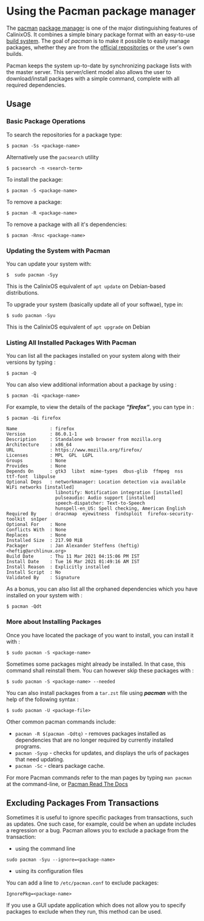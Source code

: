 # Using the Pacman package manager

The [pacman](https://archlinux.org/pacman/) [package manager](https://en.wikipedia.org/wiki/Package_manager) is one of the major distinguishing features of CalinixOS. It combines a simple binary package format with an easy-to-use [build system](https://wiki.archlinux.org/title/Arch_Build_System). The goal of *pacman* is to make it possible to easily manage packages, whether they are from the [official repositories](https://wiki.archlinux.org/title/Official_repositories) or the user's own builds.

Pacman keeps the system up-to-date by synchronizing package lists with the master server. This server/client model also allows the user to download/install packages with a simple command, complete with all required dependencies.

## Usage

### Basic Package Operations

To search the repositories for a package type:

```
$ pacman -Ss <package-name>
```

Alternatively use the `pacsearch` utility

```
$ pacsearch -n <search-term>
```

To install the package:

```
$ pacman -S <package-name>
```

To remove a package:

```
$ pacman -R <package-name>
```

To remove a package with all it's dependencies:

```
$ pacman -Rnsc <package-name>
```

### Updating the System with Pacman

You can update your system with:

```
$  sudo pacman -Syy
```

This is the CalinixOS equivalent of `apt update` on Debian-based distributions.

To upgrade your system (basically update all of your softwae), type in:

```
$ sudo pacman -Syu
```

This is the CalinixOS equivalent of `apt upgrade` on Debian

### Listing All Installed Packages With Pacman

You can list all the packages installed on your system along with their versions by typing :

```
$ pacman -Q
```

You can also view additional information about a package by using :

```
$ pacman -Qi <package-name>
```

For example, to view the details of the package ***“firefox”***, you can type in :

```
$ pacman -Qi firefox

Name            : firefox
Version         : 86.0.1-1
Description     : Standalone web browser from mozilla.org
Architecture    : x86_64
URL             : https://www.mozilla.org/firefox/
Licenses        : MPL  GPL  LGPL
Groups          : None
Provides        : None
Depends On      : gtk3  libxt  mime-types  dbus-glib  ffmpeg  nss  ttf-font  libpulse
Optional Deps   : networkmanager: Location detection via available WiFi networks [installed]
                  libnotify: Notification integration [installed]
                  pulseaudio: Audio support [installed]
                  speech-dispatcher: Text-to-Speech
                  hunspell-en_US: Spell checking, American English
Required By     : dracnmap  eyewitness  findsploit  firefox-security-toolkit  sn1per
Optional For    : None
Conflicts With  : None
Replaces        : None
Installed Size  : 217.90 MiB
Packager        : Jan Alexander Steffens (heftig) <heftig@archlinux.org>
Build Date      : Thu 11 Mar 2021 04:15:06 PM IST
Install Date    : Tue 16 Mar 2021 01:49:16 AM IST
Install Reason  : Explicitly installed
Install Script  : No
Validated By    : Signature
```

As a bonus, you can also list all the orphaned dependencies which you have installed on your system with :

```
$ pacman -Qdt
```

### More about Installing Packages

Once you have located the package of you want to install, you can install it with :

```
$ sudo pacman -S <package-name>
```

Sometimes some packages might already be installed. In that case, this command shall reinstall them. You can however skip these packages with :

```
$ sudo pacman -S <package-name> --needed
```

You can also install packages from a `tar.zst` file using ***pacman*** with the help of the following syntax :

```
$ sudo pacman -U <package-file>
```

Other common pacman commands include:

* `pacman -R $(pacman -Qdtq)` - removes packages installed as dependencies that are no longer required by currently installed programs.
* `pacman -Syup` - checks for updates, and displays the urls of packages that need updating.
* `pacman -Sc` - clears package cache.

For more Pacman commands refer to the man pages by typing `man pacman` at the command-line, or [Pacman Read The Docs](https://wiki.archlinux.org/title/pacman)

## Excluding Packages From Transactions

Sometimes it is useful to ignore specific packages from transactions, such as updates. One such case, for example, could be when an update includes a regression or a bug. Pacman allows you to exclude a package from the transaction:

* using the command line

```
sudo pacman -Syu --ignore=<package-name>
```

* using its configuration files

You can add a line to `/etc/pacman.conf` to exclude packages:

```
IgnorePkg=<package-name>
```

If you use a GUI update application which does not allow you to specify packages to exclude when they run, this method can be used.

